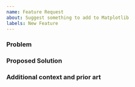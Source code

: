 ```yaml
---
name: Feature Request
about: Suggest something to add to Matplotlib
labels: New Feature
---
```


<!--
Welcome! Thanks for thinking of a way to improve Matplotlib.


Before creating a new feature request please search the issues for relevant feature requests.
-->

### Problem

<!--
Provide a clear and concise description of the problem this feature will solve. 

For example:
* I'm always frustrated when [...] because [...]
* I would like it if [...] happened when I [...] because [...]
* Here is a sample image of what I am asking for [...]
-->

### Proposed Solution

<!-- Provide a clear and concise description of a way to accomplish what you want. For example:

* Add an option so that when [...]  [...] will happen
 -->

### Additional context and prior art

<!-- Add any other context or screenshots about the feature request here. You can also include links to examples of other programs that have something similar to your request. For example:

* Another project [...] solved this by [...]
-->